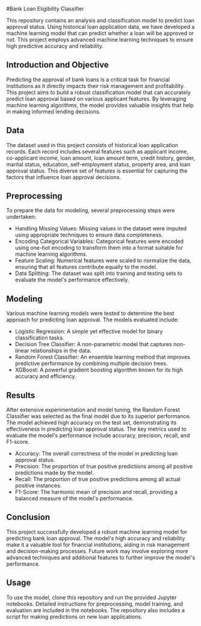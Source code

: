 #Bank Loan Eligibility Classifier

This repository contains an analysis and classification model to predict loan approval status. Using historical loan application data, we have developed a machine learning model that can predict whether a loan will be approved or not. This project employs advanced machine learning techniques to ensure high predictive accuracy and reliability.

## Introduction and Objective
Predicting the approval of bank loans is a critical task for financial institutions as it directly impacts their risk management and profitability. This project aims to build a robust classification model that can accurately predict loan approval based on various applicant features. By leveraging machine learning algorithms, the model provides valuable insights that help in making informed lending decisions.

## Data
The dataset used in this project consists of historical loan application records. Each record includes several features such as applicant income, co-applicant income, loan amount, loan amount term, credit history, gender, marital status, education, self-employment status, property area, and loan approval status. This diverse set of features is essential for capturing the factors that influence loan approval decisions.

## Preprocessing
To prepare the data for modeling, several preprocessing steps were undertaken:

* Handling Missing Values: Missing values in the dataset were imputed using appropriate techniques to ensure data completeness.
* Encoding Categorical Variables: Categorical features were encoded using one-hot encoding to transform them into a format suitable for machine learning algorithms.
* Feature Scaling: Numerical features were scaled to normalize the data, ensuring that all features contribute equally to the model.
* Data Splitting: The dataset was split into training and testing sets to evaluate the model's performance effectively.

## Modeling
Various machine learning models were tested to determine the best approach for predicting loan approval. The models evaluated include:

* Logistic Regression: A simple yet effective model for binary classification tasks.
* Decision Tree Classifier: A non-parametric model that captures non-linear relationships in the data.
* Random Forest Classifier: An ensemble learning method that improves predictive performance by combining multiple decision trees.
* XGBoost: A powerful gradient boosting algorithm known for its high accuracy and efficiency.

## Results
After extensive experimentation and model tuning, the Random Forest Classifier was selected as the final model due to its superior performance. The model achieved high accuracy on the test set, demonstrating its effectiveness in predicting loan approval status. The key metrics used to evaluate the model's performance include accuracy, precision, recall, and F1-score.

* Accuracy: The overall correctness of the model in predicting loan approval status.
* Precision: The proportion of true positive predictions among all positive predictions made by the model.
* Recall: The proportion of true positive predictions among all actual positive instances.
* F1-Score: The harmonic mean of precision and recall, providing a balanced measure of the model's performance.

## Conclusion
This project successfully developed a robust machine learning model for predicting bank loan approval. The model's high accuracy and reliability make it a valuable tool for financial institutions, aiding in risk management and decision-making processes. Future work may involve exploring more advanced techniques and additional features to further improve the model's performance.

## Usage
To use the model, clone this repository and run the provided Jupyter notebooks. Detailed instructions for preprocessing, model training, and evaluation are included in the notebooks. The repository also includes a script for making predictions on new loan applications.


